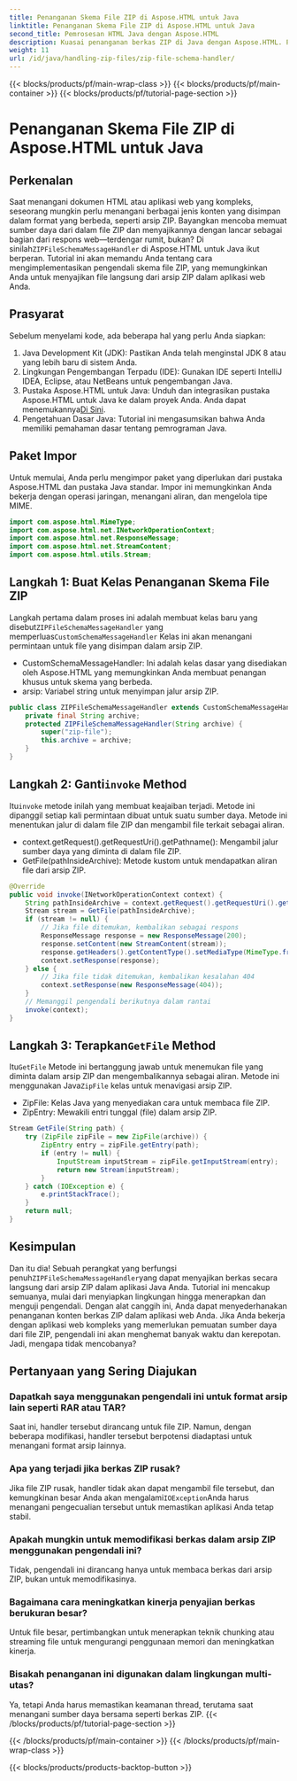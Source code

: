 ```yaml
---
title: Penanganan Skema File ZIP di Aspose.HTML untuk Java
linktitle: Penanganan Skema File ZIP di Aspose.HTML untuk Java
second_title: Pemrosesan HTML Java dengan Aspose.HTML
description: Kuasai penanganan berkas ZIP di Java dengan Aspose.HTML. Pelajari cara menerapkan pengendali skema berkas ZIP, yang menyajikan berkas langsung dari arsip ZIP dengan panduan terperinci dan langkah demi langkah.
weight: 11
url: /id/java/handling-zip-files/zip-file-schema-handler/
---
```


{{< blocks/products/pf/main-wrap-class >}}
{{< blocks/products/pf/main-container >}}
{{< blocks/products/pf/tutorial-page-section >}}

# Penanganan Skema File ZIP di Aspose.HTML untuk Java

## Perkenalan
Saat menangani dokumen HTML atau aplikasi web yang kompleks, seseorang mungkin perlu menangani berbagai jenis konten yang disimpan dalam format yang berbeda, seperti arsip ZIP. Bayangkan mencoba memuat sumber daya dari dalam file ZIP dan menyajikannya dengan lancar sebagai bagian dari respons web—terdengar rumit, bukan? Di sinilah`ZIPFileSchemaMessageHandler` di Aspose.HTML untuk Java ikut berperan. Tutorial ini akan memandu Anda tentang cara mengimplementasikan pengendali skema file ZIP, yang memungkinkan Anda untuk menyajikan file langsung dari arsip ZIP dalam aplikasi web Anda.
## Prasyarat
Sebelum menyelami kode, ada beberapa hal yang perlu Anda siapkan:
1. Java Development Kit (JDK): Pastikan Anda telah menginstal JDK 8 atau yang lebih baru di sistem Anda.
2. Lingkungan Pengembangan Terpadu (IDE): Gunakan IDE seperti IntelliJ IDEA, Eclipse, atau NetBeans untuk pengembangan Java.
3.  Pustaka Aspose.HTML untuk Java: Unduh dan integrasikan pustaka Aspose.HTML untuk Java ke dalam proyek Anda. Anda dapat menemukannya[Di Sini](https://releases.aspose.com/html/java/).
4. Pengetahuan Dasar Java: Tutorial ini mengasumsikan bahwa Anda memiliki pemahaman dasar tentang pemrograman Java.
## Paket Impor
Untuk memulai, Anda perlu mengimpor paket yang diperlukan dari pustaka Aspose.HTML dan pustaka Java standar. Impor ini memungkinkan Anda bekerja dengan operasi jaringan, menangani aliran, dan mengelola tipe MIME.
```java
import com.aspose.html.MimeType;
import com.aspose.html.net.INetworkOperationContext;
import com.aspose.html.net.ResponseMessage;
import com.aspose.html.net.StreamContent;
import com.aspose.html.utils.Stream;
```
## Langkah 1: Buat Kelas Penanganan Skema File ZIP
 Langkah pertama dalam proses ini adalah membuat kelas baru yang disebut`ZIPFileSchemaMessageHandler` yang memperluas`CustomSchemaMessageHandler` Kelas ini akan menangani permintaan untuk file yang disimpan dalam arsip ZIP.

- CustomSchemaMessageHandler: Ini adalah kelas dasar yang disediakan oleh Aspose.HTML yang memungkinkan Anda membuat penangan khusus untuk skema yang berbeda.
- arsip: Variabel string untuk menyimpan jalur arsip ZIP.
```java
public class ZIPFileSchemaMessageHandler extends CustomSchemaMessageHandler {
    private final String archive;
    protected ZIPFileSchemaMessageHandler(String archive) {
        super("zip-file");
        this.archive = archive;
    }
}
```
##  Langkah 2: Ganti`invoke` Method
 Itu`invoke` metode inilah yang membuat keajaiban terjadi. Metode ini dipanggil setiap kali permintaan dibuat untuk suatu sumber daya. Metode ini menentukan jalur di dalam file ZIP dan mengambil file terkait sebagai aliran.

- context.getRequest().getRequestUri().getPathname(): Mengambil jalur sumber daya yang diminta di dalam file ZIP.
- GetFile(pathInsideArchive): Metode kustom untuk mendapatkan aliran file dari arsip ZIP.
```java
@Override
public void invoke(INetworkOperationContext context) {
    String pathInsideArchive = context.getRequest().getRequestUri().getPathname().substring(1).replaceAll("\\\\", "/");
    Stream stream = GetFile(pathInsideArchive);
    if (stream != null) {
        // Jika file ditemukan, kembalikan sebagai respons
        ResponseMessage response = new ResponseMessage(200);
        response.setContent(new StreamContent(stream));
        response.getHeaders().getContentType().setMediaType(MimeType.fromFileExtension(context.getRequest().getRequestUri().getPathname()));
        context.setResponse(response);
    } else {
        // Jika file tidak ditemukan, kembalikan kesalahan 404
        context.setResponse(new ResponseMessage(404));
    }
    // Memanggil pengendali berikutnya dalam rantai
    invoke(context);
}
```
##  Langkah 3: Terapkan`GetFile` Method
 Itu`GetFile` Metode ini bertanggung jawab untuk menemukan file yang diminta dalam arsip ZIP dan mengembalikannya sebagai aliran. Metode ini menggunakan Java`ZipFile` kelas untuk menavigasi arsip ZIP.

- ZipFile: Kelas Java yang menyediakan cara untuk membaca file ZIP.
- ZipEntry: Mewakili entri tunggal (file) dalam arsip ZIP.
```java
Stream GetFile(String path) {
    try (ZipFile zipFile = new ZipFile(archive)) {
        ZipEntry entry = zipFile.getEntry(path);
        if (entry != null) {
            InputStream inputStream = zipFile.getInputStream(entry);
            return new Stream(inputStream);
        }
    } catch (IOException e) {
        e.printStackTrace();
    }
    return null;
}
```

## Kesimpulan
 Dan itu dia! Sebuah perangkat yang berfungsi penuh`ZIPFileSchemaMessageHandler`yang dapat menyajikan berkas secara langsung dari arsip ZIP dalam aplikasi Java Anda. Tutorial ini mencakup semuanya, mulai dari menyiapkan lingkungan hingga menerapkan dan menguji pengendali. Dengan alat canggih ini, Anda dapat menyederhanakan penanganan konten berkas ZIP dalam aplikasi web Anda.
Jika Anda bekerja dengan aplikasi web kompleks yang memerlukan pemuatan sumber daya dari file ZIP, pengendali ini akan menghemat banyak waktu dan kerepotan. Jadi, mengapa tidak mencobanya?
## Pertanyaan yang Sering Diajukan
### Dapatkah saya menggunakan pengendali ini untuk format arsip lain seperti RAR atau TAR?
Saat ini, handler tersebut dirancang untuk file ZIP. Namun, dengan beberapa modifikasi, handler tersebut berpotensi diadaptasi untuk menangani format arsip lainnya.
### Apa yang terjadi jika berkas ZIP rusak?
 Jika file ZIP rusak, handler tidak akan dapat mengambil file tersebut, dan kemungkinan besar Anda akan mengalami`IOException`Anda harus menangani pengecualian tersebut untuk memastikan aplikasi Anda tetap stabil.
### Apakah mungkin untuk memodifikasi berkas dalam arsip ZIP menggunakan pengendali ini?
Tidak, pengendali ini dirancang hanya untuk membaca berkas dari arsip ZIP, bukan untuk memodifikasinya.
### Bagaimana cara meningkatkan kinerja penyajian berkas berukuran besar?
Untuk file besar, pertimbangkan untuk menerapkan teknik chunking atau streaming file untuk mengurangi penggunaan memori dan meningkatkan kinerja.
### Bisakah penanganan ini digunakan dalam lingkungan multi-utas?
Ya, tetapi Anda harus memastikan keamanan thread, terutama saat menangani sumber daya bersama seperti berkas ZIP.
{{< /blocks/products/pf/tutorial-page-section >}}

{{< /blocks/products/pf/main-container >}}
{{< /blocks/products/pf/main-wrap-class >}}

{{< blocks/products/products-backtop-button >}}
